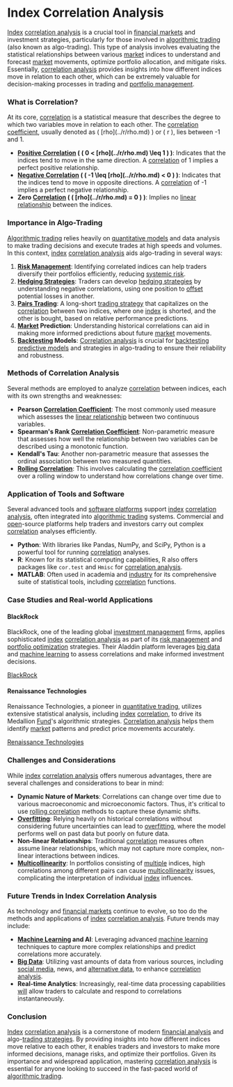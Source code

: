 # Index Correlation Analysis

[Index](../i/index_instrument.md) [correlation analysis](../c/correlation_analysis.md) is a crucial tool in [financial markets](../f/financial_market.md) and investment strategies, particularly for those involved in [algorithmic trading](../a/algorithmic_trading.md) (also known as algo-trading). This type of analysis involves evaluating the statistical relationships between various [market](../m/market.md) indices to understand and forecast [market](../m/market.md) movements, optimize portfolio allocation, and mitigate risks. Essentially, [correlation analysis](../c/correlation_analysis.md) provides insights into how different indices move in relation to each other, which can be extremely valuable for decision-making processes in trading and [portfolio management](../p/portfolio_management.md).

### What is Correlation?

At its core, [correlation](../c/correlation.md) is a statistical measure that describes the degree to which two variables move in relation to each other. The [correlation coefficient](../c/correlation_coefficient.md), usually denoted as \( \[rho](../r/rho.md) \) or \( r \), lies between -1 and 1. 

- **[Positive Correlation](../p/positive_correlation.md) ( \( 0 < \[rho](../r/rho.md) \leq 1 \) )**: Indicates that the indices tend to move in the same direction. A [correlation](../c/correlation.md) of 1 implies a perfect positive relationship.
- **[Negative Correlation](../n/negative_correlation.md) ( \( -1 \leq \[rho](../r/rho.md) < 0 \) )**: Indicates that the indices tend to move in opposite directions. A [correlation](../c/correlation.md) of -1 implies a perfect negative relationship.
- **Zero [Correlation](../c/correlation.md) ( \( \[rho](../r/rho.md) = 0 \) )**: Implies no [linear relationship](../l/linear_relationship.md) between the indices.

### Importance in Algo-Trading

[Algorithmic trading](../a/algorithmic_trading.md) relies heavily on [quantitative models](../q/quantitative_models.md) and data analysis to make trading decisions and execute trades at high speeds and volumes. In this context, [index](../i/index_instrument.md) [correlation analysis](../c/correlation_analysis.md) aids algo-trading in several ways:

1. **[Risk Management](../r/risk_management.md)**: Identifying correlated indices can help traders diversify their portfolios efficiently, reducing [systemic risk](../s/systemic_risk.md).
2. **[Hedging Strategies](../h/hedging_strategies.md)**: Traders can develop [hedging strategies](../h/hedging_strategies.md) by understanding negative correlations, using one position to [offset](../o/offset.md) potential losses in another.
3. **[Pairs Trading](../p/pairs_trading.md)**: A long-short [trading strategy](../t/trading_strategy.md) that capitalizes on the [correlation](../c/correlation.md) between two indices, where one [index](../i/index_instrument.md) is shorted, and the other is bought, based on relative performance predictions.
4. **[Market](../m/market.md) Prediction**: Understanding historical correlations can aid in making more informed predictions about future [market](../m/market.md) movements.
5. **[Backtesting](../b/backtesting.md) Models**: [Correlation analysis](../c/correlation_analysis.md) is crucial for [backtesting](../b/backtesting.md) [predictive models](../p/predictive_models_in_trading.md) and strategies in algo-trading to ensure their reliability and robustness.

### Methods of Correlation Analysis

Several methods are employed to analyze [correlation](../c/correlation.md) between indices, each with its own strengths and weaknesses:

- **Pearson [Correlation Coefficient](../c/correlation_coefficient.md)**: The most commonly used measure which assesses the [linear relationship](../l/linear_relationship.md) between two continuous variables.
- **Spearman's Rank [Correlation Coefficient](../c/correlation_coefficient.md)**: Non-parametric measure that assesses how well the relationship between two variables can be described using a monotonic function.
- **Kendall's Tau**: Another non-parametric measure that assesses the ordinal association between two measured quantities.
- **[Rolling Correlation](../r/rolling_correlation.md)**: This involves calculating the [correlation coefficient](../c/correlation_coefficient.md) over a rolling window to understand how correlations change over time.

### Application of Tools and Software

Several advanced tools and [software platforms](../s/software_platforms_for_trading.md) support [index](../i/index_instrument.md) [correlation analysis](../c/correlation_analysis.md), often integrated into [algorithmic trading](../a/algorithmic_trading.md) systems. Commercial and [open](../o/open.md)-source platforms help traders and investors carry out complex [correlation](../c/correlation.md) analyses efficiently.

- **Python**: With libraries like Pandas, NumPy, and SciPy, Python is a powerful tool for running [correlation](../c/correlation.md) analyses.
- **R**: Known for its statistical computing capabilities, R also offers packages like `cor.test` and `Hmisc` for [correlation analysis](../c/correlation_analysis.md).
- **MATLAB**: Often used in academia and [industry](../i/industry.md) for its comprehensive suite of statistical tools, including [correlation](../c/correlation.md) functions.

### Case Studies and Real-world Applications

#### BlackRock

BlackRock, one of the leading global [investment management](../i/investment_management.md) firms, applies sophisticated [index](../i/index_instrument.md) [correlation analysis](../c/correlation_analysis.md) as part of its [risk management](../r/risk_management.md) and [portfolio optimization](../p/portfolio_optimization.md) strategies. Their Aladdin platform leverages [big data](../b/big_data_in_trading.md) and [machine learning](../m/machine_learning.md) to assess correlations and make informed investment decisions.

[BlackRock](https://www.blackrock.com/us/individual)

#### Renaissance Technologies

Renaissance Technologies, a pioneer in [quantitative trading](../q/quantitative_trading.md), utilizes extensive statistical analysis, including [index](../i/index_instrument.md) [correlation](../c/correlation.md), to drive its Medallion [Fund](../f/fund.md)'s algorithmic strategies. [Correlation analysis](../c/correlation_analysis.md) helps them identify [market](../m/market.md) patterns and predict price movements accurately.

[Renaissance Technologies](https://www.rentec.com/)

### Challenges and Considerations

While [index](../i/index_instrument.md) [correlation analysis](../c/correlation_analysis.md) offers numerous advantages, there are several challenges and considerations to bear in mind:

- **Dynamic Nature of Markets**: Correlations can change over time due to various macroeconomic and microeconomic factors. Thus, it's critical to use [rolling correlation](../r/rolling_correlation.md) methods to capture these dynamic shifts.
- **[Overfitting](../o/overfitting.md)**: Relying heavily on historical correlations without considering future uncertainties can lead to [overfitting](../o/overfitting.md), where the model performs well on past data but poorly on future data.
- **Non-linear Relationships**: Traditional [correlation](../c/correlation.md) measures often assume linear relationships, which may not capture more complex, non-linear interactions between indices.
- **[Multicollinearity](../m/multicollinearity_in_trading.md)**: In portfolios consisting of [multiple](../m/multiple.md) indices, high correlations among different pairs can cause [multicollinearity](../m/multicollinearity_in_trading.md) issues, complicating the interpretation of individual [index](../i/index_instrument.md) influences.

### Future Trends in Index Correlation Analysis

As technology and [financial markets](../f/financial_market.md) continue to evolve, so too do the methods and applications of [index](../i/index_instrument.md) [correlation analysis](../c/correlation_analysis.md). Future trends may include:

- **[Machine Learning](../m/machine_learning.md) and AI**: Leveraging advanced [machine learning](../m/machine_learning.md) techniques to capture more complex relationships and predict correlations more accurately.
- **[Big Data](../b/big_data_in_trading.md)**: Utilizing vast amounts of data from various sources, including [social media](../s/social_media.md), news, and [alternative data](../a/alternative_data.md), to enhance [correlation analysis](../c/correlation_analysis.md).
- **Real-time Analytics**: Increasingly, real-time data processing capabilities [will](../w/will.md) allow traders to calculate and respond to correlations instantaneously.

### Conclusion

[Index](../i/index_instrument.md) [correlation analysis](../c/correlation_analysis.md) is a cornerstone of modern [financial analysis](../f/financial_analysis.md) and algo-[trading strategies](../t/trading_strategies.md). By providing insights into how different indices move relative to each other, it enables traders and investors to make more informed decisions, manage risks, and optimize their portfolios. Given its importance and widespread application, mastering [correlation analysis](../c/correlation_analysis.md) is essential for anyone looking to succeed in the fast-paced world of [algorithmic trading](../a/algorithmic_trading.md).
